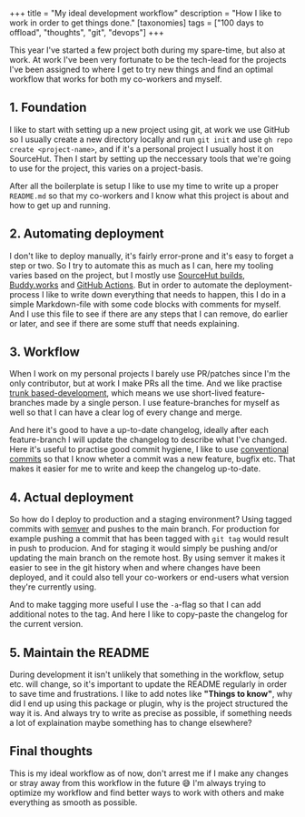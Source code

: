 +++
title = "My ideal development workflow"
description = "How I like to work in order to get things done."
[taxonomies]
tags = ["100 days to offload", "thoughts", "git", "devops"]
+++

This year I've started a few project both during my spare-time, but also at
work. At work I've been very fortunate to be the tech-lead for the projects I've
been assigned to where I get to try new things and find an optimal workflow that
works for both my co-workers and myself.

## 1. Foundation

I like to start with setting up a new project using git, at work we use GitHub
so I usually create a new directory locally and run `git init` and use
`gh repo create <project-name>`, and if it's a personal project I usually host
it on SourceHut. Then I start by setting up the neccessary tools that we're
going to use for the project, this varies on a project-basis.

After all the boilerplate is setup I like to use my time to write up a proper
`README.md` so that my co-workers and I know what this project is about and how
to get up and running.

## 2. Automating deployment

I don't like to deploy manually, it's fairly error-prone and it's easy to forget
a step or two. So I try to automate this as much as I can, here my tooling
varies based on the project, but I mostly use [SourceHut builds][srht_builds],
[Buddy.works][buddy] and [GitHub Actions][gh_actions]. But in order to automate
the deployment-process I like to write down everything that needs to happen,
this I do in a simple Markdown-file with some code blocks with comments for
myself. And I use this file to see if there are any steps that I can remove, do
earlier or later, and see if there are some stuff that needs explaining.

## 3. Workflow

When I work on my personal projects I barely use PR/patches since I'm the only
contributor, but at work I make PRs all the time. And we like practise [trunk
based-development][trunk], which means we use short-lived feature-branches made
by a single person. I use feature-branches for myself as well so that I can have
a clear log of every change and merge.

And here it's good to have a up-to-date changelog, ideally after each
feature-branch I will update the changelog to describe what I've changed. Here
it's useful to practise good commit hygiene, I like to use [conventional
commits][con_commits] so that I know wheter a commit was a new feature, bugfix
etc. That makes it easier for me to write and keep the changelog up-to-date.

## 4. Actual deployment

So how do I deploy to production and a staging environment? Using tagged commits
with [semver][semver] and pushes to the main branch. For production for example
pushing a commit that has been tagged with `git tag` would result in push to
producion. And for staging it would simply be pushing and/or updating the main
branch on the remote host. By using semver it makes it easier to see in the git
history when and where changes have been deployed, and it could also tell your
co-workers or end-users what version they're currently using.

And to make tagging more useful I use the `-a`-flag so that I can add additional
notes to the tag. And here I like to copy-paste the changelog for the current
version.

## 5. Maintain the README

During development it isn't unlikely that something in the workflow, setup etc.
will change, so it's important to update the README regularly in order to save
time and frustrations. I like to add notes like **"Things to know"**, why did I
end up using this package or plugin, why is the project structured the way it
is. And always try to write as precise as possible, if something needs a lot of
explaination maybe something has to change elsewhere?

## Final thoughts

This is my ideal workflow as of now, don't arrest me if I make any changes or
stray away from this workflow in the future 😅 I'm always trying to optimize my
workflow and find better ways to work with others and make everything as smooth
as possible.

[srht_builds]: https://builds.sr.ht
[buddy]: https://buddy.works
[gh_actions]: https://github.com/features/actions
[trunk]: https://trunkbaseddevelopment.com/
[con_commits]: https://www.conventionalcommits.org/en/v1.0.0/
[semver]: https://semver.org
